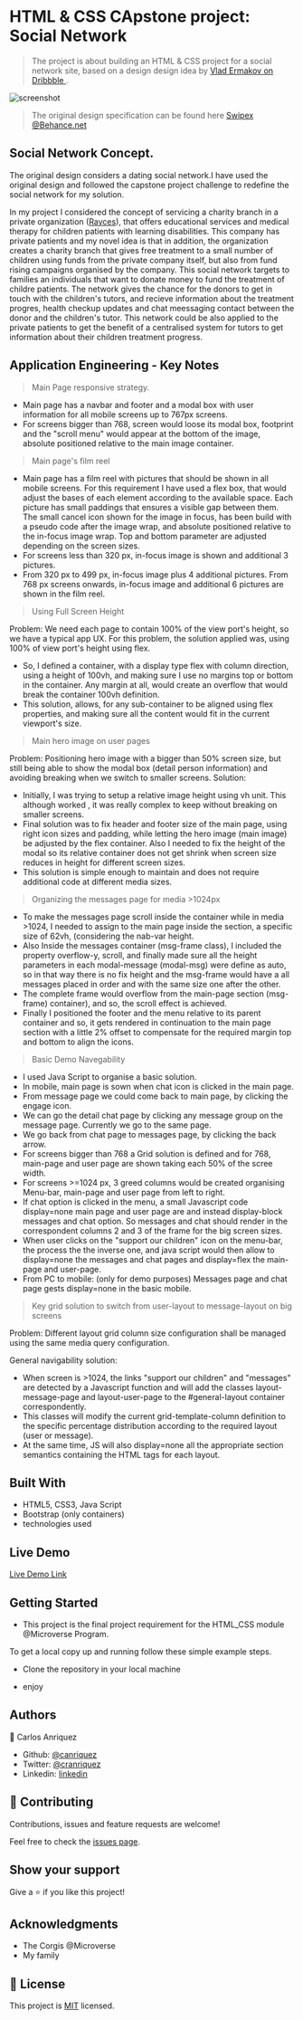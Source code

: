# HTML & CSS CApstone project: Social Network

> The project is about building an HTML & CSS project for a social network site, based on a design design idea by [Vlad Ermakov on Dribbble ](https://dribbble.com/ermalength).


![screenshot](assets/img/app_screenshot.png)


> The original design specification can be found here [Swipex @Behance.net](https://www.behance.net/gallery/70285515/Swipex-This-application-for-dating)


## Social Network Concept.

The original design considers a dating social network.I have used the original design and followed the capstone project challenge to redefine the social network for my solution. 

In my project I considered the concept of servicing a charity branch in a private organization ([Rayces](https://rayces.com)), that offers educational services and medical therapy for children patients with learning disabilities. This company has private patients and my novel idea is that in addition, the organization creates a charity branch that gives free treatment to a small number of children using funds from the private company itself, but also from fund rising campaigns organised by the company. This social network targets to families an individuals that want to donate money to fund the treatment of childre patients. The network gives the chance for the donors to get in touch with the children's tutors, and recieve information about the treatment progres, health checkup updates and chat meessaging contact between the donor and the children's tutor. This network could be also applied to the private patients to get the benefit of a centralised system for tutors to get information about their children treatment progress. 

## Application Engineering - Key Notes

>Main Page responsive strategy.
- Main page has a navbar and footer and a modal box with user information for all mobile screens up to 767px screens.
- For screens bigger than 768, screen would loose its modal box, footprint and the "scroll menu" would appear at the bottom of the image, absolute positioned relative to the main image container.

 >Main page's film reel

- Main page has a film reel with pictures that should be shown in all mobile screens. For this requirement I have used a flex box, that would adjust the bases of each element according to the available space. Each picture has small paddings that ensures a visible gap between them. The small cancel icon shown for the image in focus, has been build with a pseudo code after the image wrap, and absolute positioned relative to the in-focus image wrap. Top and bottom parameter are adjusted depending on the screen sizes. 
- For screens less than 320 px, in-focus image is shown and additional 3 pictures.
- From 320 px to 499 px, in-focus image plus 4 additional pictures.
From 768 px screens onwards, in-focus image and additional 6 pictures are shown in the film reel.

> Using Full Screen Height

Problem: We need each page to contain 100% of the view port's height, so we have a typical app UX.
For this problem, the solution applied was, using 100% of view port's height using flex.
- So, I defined a container, with a display type  flex  with column direction, using a height of 100vh, and making sure I use no margins top or bottom in the container. Any margin at all, would create an overflow that would break the container 100vh definition.
- This solution, allows, for any sub-container to be aligned using flex properties, and making sure all the content would fit in the current viewport's size.


> Main hero image on user pages

Problem: Positioning hero image with a bigger than 50% screen size, but still being able to show the modal box (detail person information) and avoiding breaking when we switch to smaller screens.
Solution: 
- Initially, I was trying to setup a relative image height using vh unit. This although worked , it was really complex to keep without breaking on smaller screens.
- Final solution was to fix header and footer size of the main page, using right icon sizes and padding, while letting the hero image (main image) be adjusted by the flex container.  Also I needed to fix the height of the modal so its relative container does not get shrink when screen size reduces in height for different screen sizes. 
- This solution is simple enough to maintain and does not require additional code at different media sizes.

> Organizing the messages page for media >1024px

- To make the messages page scroll inside the container while in media >1024, I needed to assign to the main page inside the section, a specific size of 62vh, (considering the nab-var height. 
- Also Inside the messages container (msg-frame class), I included the property overflow-y, scroll, and finally made sure all the height parameters in each modal-message (modal-msg) were define as auto, so in that way there is no fix height and the msg-frame would have a all messages placed in order and with the same size one after the other.
- The complete frame would overflow from the main-page section (msg-frame) container), and so, the scroll effect is achieved. 
- Finally I positioned the footer and the menu relative to its parent container and so, it gets rendered in continuation to the main page section with a little 2% offset to compensate for the required margin top and bottom to align the icons.

> Basic Demo Navegability 

- I used Java Script to organise a basic solution. 
- In mobile, main page is sown when chat icon is clicked in the main page.
- From message page we could come back to main page, by clicking the engage icon.
- We can go the detail chat page by clicking any message group on the message page. Currently we go to the same page.
- We go back from chat page to messages page, by clicking the back arrow.
- For screens bigger than 768 a Grid solution is defined and for 768, main-page and user page are shown taking each 50% of the scree width. 
- For screens >=1024 px, 3 greed columns would be created organising Menu-bar, main-page and user page from left to right. 
- If chat option is clicked in the menu, a small Javascript code display=none main page and user page are and instead display-block messages and chat option. So messages and chat should render in the correspondent columns 2 and 3 of the frame for the big screen sizes.
- When user clicks on the "support our children" icon on the menu-bar, the process the the inverse one, and java script would then allow to display=none the messages and chat pages and display=flex the main-page and user-page.
- From PC to mobile: (only for demo purposes) Messages page and chat page gests display=none in the basic mobile.

> Key grid solution to switch from user-layout to message-layout on big screens

Problem: Different layout grid column size configuration shall be managed using the same media query configuration.

General navigability solution:

- When screen is >1024, the links "support our children" and "messages" are detected by a Javascript function and will add the classes layout-message-page and layout-user-page to the #general-layout container correspondently. 
- This classes will modify the current grid-template-column definition to the specific percentage distribution according to the required layout (user or message).   
- At the same time, JS will also display=none all the appropriate section semantics containing the HTML tags for each layout.


## Built With

- HTML5, CSS3, Java Script
- Bootstrap (only containers)
- technologies used

## Live Demo

[Live Demo Link](https://canriquez.github.io/htmlcss_capstone/)


## Getting Started

- This project is the final project requirement for the HTML_CSS module @Microverse Program.


To get a local copy up and running follow these simple example steps.

- Clone the repository in your local machine

- enjoy


## Authors

👤 Carlos Anriquez

- Github: [@canriquez](https://github.com/canriquez)
- Twitter: [@cranriquez](https://twitter.com/cranriquez)
- Linkedin: [linkedin](https://www.linkedin.com/in/carlosanriquez/)

## 🤝 Contributing

Contributions, issues and feature requests are welcome!

Feel free to check the [issues page](https://github.com/canriquez/htmlcss_capstone/issues).

## Show your support

Give a ⭐️ if you like this project!

## Acknowledgments

- The Corgis @Microverse
- My family

## 📝 License

This project is [MIT](https://opensource.org/licenses/MIT) licensed.